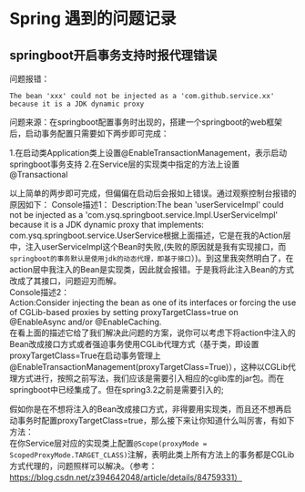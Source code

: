 # Spring 遇到的问题记录

## springboot开启事务支持时报代理错误

问题报错：

`The bean 'xxx' could not be injected as a 'com.github.service.xx' because it is a JDK dynamic proxy`

问题来源：在springboot配置事务时出现的，搭建一个springboot的web框架后，启动事务配置只需要如下两步即可完成：

1.在启动类Application类上设置@EnableTransactionManagement，表示启动springboot事务支持
2.在Service层的实现类中指定的方法上设置@Transactional

以上简单的两步即可完成，但偏偏在启动后会报如上错误。通过观察控制台报错的原因如下：
Console描述1： 
Description:The bean 'userServiceImpl' could not be injected as a 'com.ysq.springboot.service.Impl.UserServiceImpl' because it is a JDK dynamic proxy that implements:  
com.ysq.springboot.service.UserService根据上面描述，它是在我的Action层中，注入userServiceImpl这个Bean时失败,(失败的原因就是我有实现接口，而`springboot的事务默认是使用jdk的动态代理，即基于接口`）)。到这里我突然明白了，在action层中我注入的Bean是实现类，因此就会报错。于是我将此注入Bean的方式改成了其接口，问题迎刃而解。  
Console描述2：  
Action:Consider injecting the bean as one of its interfaces or forcing the use of CGLib-based proxies by setting proxyTargetClass=true on @EnableAsync and/or @EnableCaching.  
在看上面的描述它给了我们解决此问题的方案，说你可以考虑下将action中注入的Bean改成接口方式或者强迫事务使用CGLib代理方式（基于类，即设置proxyTargetClass=True在启动事务管理上@EnableTransactionManagement(proxyTargetClass=True)），这种以CGLib代理方式进行，按照之前写法，我们应该是需要引入相应的cglib库的jar包。而在springboot中已经集成了。但在spring3.2之前是需要引入的;

假如你是在不想将注入的Bean改成接口方式，非得要用实现类，而且还不想再启动事务时配置proxyTargetClass=true，那么接下来让你知道什么叫厉害，有如下方法：  
在你Service层对应的实现类上配置`@Scope(proxyMode = ScopedProxyMode.TARGET_CLASS)`注解，表明此类上所有方法上的事务都是CGLib方式代理的，问题照样可以解决。（参考：https://blog.csdn.net/z394642048/article/details/84759331）
